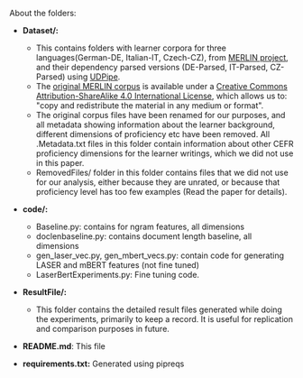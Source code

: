 
About the folders: 
  
- **Dataset/:**  
  * This contains folders with learner corpora for three languages(German-DE, Italian-IT, Czech-CZ), from [MERLIN project](http://www.merlin-platform.eu/), and their dependency parsed versions (DE-Parsed, IT-Parsed, CZ-Parsed) using [UDPipe](http://ufal.mff.cuni.cz/udpipe).  
  * The [original MERLIN corpus](http://www.merlin-platform.eu/C_data.php) is available under a [Creative Commons Attribution-ShareAlike 4.0 International License](https://creativecommons.org/licenses/by-sa/4.0/), which allows us to: "copy and redistribute the material in any medium or format".  
  * The original corpus files have been renamed for our purposes, and all metadata showing information about the learner background, different dimensions of proficiency etc have been removed. All .Metadata.txt files in this folder contain information about other CEFR proficiency dimensions for the learner writings, which we did not use in this paper.  
  * RemovedFiles/ folder in this folder contains files that we did not use for our analysis, either because they are unrated, or because that proficiency level has too few examples (Read the paper for details).  
  
- **code/:**
  * Baseline.py: contains for ngram features, all dimensions  
  * doclenbaseline.py: contains document length baseline, all dimensions   
  * gen_laser_vec.py, gen_mbert_vecs.py: contain code for generating LASER and mBERT features (not fine tuned)  
  * LaserBertExperiments.py: Fine tuning code.  

- **ResultFile/:**
  * This folder contains the detailed result files generated while doing the experiments, primarily to keep a record. It is useful for replication and comparison purposes in future.  

- **README.md**: This file  

- **requirements.txt:** Generated using pipreqs






